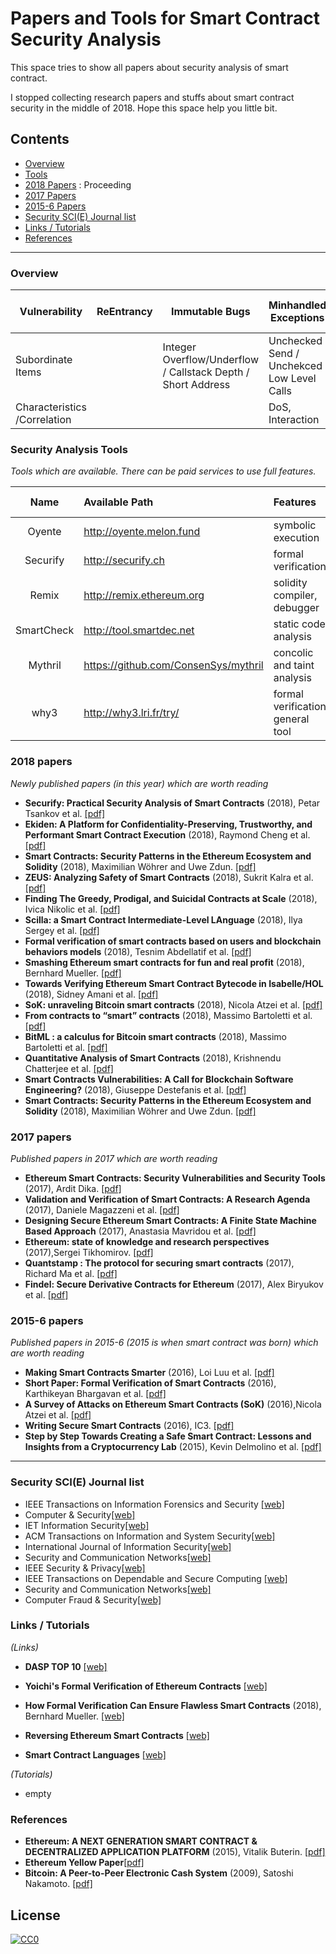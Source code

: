 # Papers and Tools for Smart Contract Security Analysis

This space tries to show all papers about security analysis of smart contract.

I stopped collecting research papers and stuffs about smart contract security in the middle of 2018.
Hope this space help you little bit.

## Contents

* [Overview](#overview)
* [Tools](#security-analysis-tools)
* [2018 Papers](#2018-papers) : Proceeding
* [2017 Papers](#2017-papers)
* [2015-6 Papers](#2015-6-papers)
* [Security SCI(E) Journal list](#security-sci(e)-journal-list)
* [Links / Tutorials](#links--tutorials)
* [References](#references)
* * *

### Overview
| Vulnerability | ReEntrancy | Immutable Bugs | Minhandled Exceptions | TOD | Untrusted Value Dependency | Gas Costly Pattern | tx.origin |
|------------------------------|------------|----------------------------------------------------------------|----------------------------------------------|-----|----------------------------|--------------------|-------------|
| Subordinate Items |  | Integer Overflow/Underflow / Callstack Depth / Short Address | Unchecked Send / Unchekced Low Level Calls |  | Blackhash / Timestamp |  |  |
| Characteristics /Correlation |  |  | DoS, Interaction |  | Randomness | DoS | Interaction |

### Security Analysis Tools
*Tools which are available. There can be paid services to use full features.*

| Name | Available Path | Features | Related Paper |
| :---:         |     :---      |     :---  |      :---: |
| Oyente        | http://oyente.melon.fund  | symbolic execution  | [[pdf]](https://eprint.iacr.org/2016/633.pdf)    |
| Securify     | http://securify.ch    | formal verification  |  [[pdf]](https://arxiv.org/pdf/1806.01143.pdf)   |
| Remix        |  http://remix.ethereum.org     |  solidity compiler, debugger    |    |
| SmartCheck        |    http://tool.smartdec.net     | static code analysis   |  |
| Mythril        |  https://github.com/ConsenSys/mythril     |   concolic and taint analysis   |  [[pdf]](https://github.com/b-mueller/smashing-smart-contracts/blob/master/smashing-smart-contracts-1of1.pdf)  |
| why3        |   http://why3.lri.fr/try/          | formal verification, general tool   |  |


### 2018 papers
*Newly published papers (in this year) which are worth reading*
- **Securify: Practical Security Analysis of Smart Contracts** (2018), Petar Tsankov et al. [[pdf]](https://arxiv.org/pdf/1806.01143.pdf)
- **Ekiden: A Platform for Confidentiality-Preserving, Trustworthy, and Performant Smart Contract Execution** (2018), Raymond Cheng et al. [[pdf]](https://arxiv.org/pdf/1804.05141.pdf)
- **Smart Contracts: Security Patterns in the Ethereum Ecosystem and Solidity** (2018), Maximilian Wöhrer and Uwe Zdun. [[pdf]](http://eprints.cs.univie.ac.at/5433/7/sanerws18iwbosemain-id1-p-380f58e-35576-preprint.pdf)
- **ZEUS: Analyzing Safety of Smart Contracts** (2018), Sukrit Kalra et al. [[pdf]](https://www.ndss-symposium.org/wp-content/uploads/sites/25/2018/02/ndss2018_09-1_Kalra_paper.pdf)
- **Finding The Greedy, Prodigal, and Suicidal Contracts at Scale** (2018), Ivica Nikolic et al. [[pdf]](https://arxiv.org/pdf/1802.06038.pdf)
- **Scilla: a Smart Contract Intermediate-Level LAnguage** (2018), Ilya Sergey et al. [[pdf]](https://arxiv.org/pdf/1801.00687.pdf)
- **Formal verification of smart contracts based on users and blockchain behaviors models** (2018), Tesnim Abdellatif et al. [[pdf]](https://hal.archives-ouvertes.fr/hal-01760787/document)
- **Smashing Ethereum smart contracts for fun and real profit** (2018),  Bernhard Mueller. [[pdf]](https://github.com/b-mueller/smashing-smart-contracts/blob/master/smashing-smart-contracts-1of1.pdf)
- **Towards Verifying Ethereum Smart Contract Bytecode in Isabelle/HOL** (2018), Sidney Amani et al. [[pdf]](http://ssrg.nicta.com/publications/csiro_full_text//Amani_BSB_18.pdf)
- **SoK: unraveling Bitcoin smart contracts** (2018), Nicola Atzei et al. [[pdf]](https://eprint.iacr.org/2018/192.pdf)
- **From contracts to “smart” contracts** (2018), Massimo Bartoletti et al. [[pdf]](http://www.dmi.unipg.it/DLTWorkshop/presentazioni%20DLT%20workshop/bartoletti.pdf)
- **BitML : a calculus for Bitcoin smart contracts** (2018), Massimo Bartoletti et al. [[pdf]](https://eprint.iacr.org/2018/122.pdf)
- **Quantitative Analysis of Smart Contracts** (2018), Krishnendu Chatterjee et al. [[pdf]](http://pub.ist.ac.at/~akafshda/paperpdfs/esop2018.pdf)
- **Smart Contracts Vulnerabilities: A Call for Blockchain Software Engineering?** (2018), Giuseppe Destefanis et al. [[pdf]](http://dspace.stir.ac.uk/bitstream/1893/27135/1/smart-contracts-vulnerabilities-3.pdf)
- **Smart Contracts: Security Patterns in the Ethereum Ecosystem and Solidity** (2018), Maximilian Wöhrer and Uwe Zdun. [[pdf]](http://eprints.cs.univie.ac.at/5433/7/sanerws18iwbosemain-id1-p-380f58e-35576-preprint.pdf)


### 2017 papers
*Published papers in 2017 which are worth reading*
- **Ethereum Smart Contracts: Security Vulnerabilities and Security Tools** (2017), Ardit Dika. [[pdf]](https://brage.bibsys.no/xmlui/bitstream/handle/11250/2479191/18400_FULLTEXT.pdf?sequence=1)
- **Validation and Verification of Smart Contracts: A Research Agenda** (2017),  Daniele Magazzeni et al. [[pdf]](https://core.ac.uk/download/pdf/96761687.pdf)
- **Designing Secure Ethereum Smart Contracts: A Finite State Machine Based Approach** (2017), Anastasia Mavridou et al. [[pdf]](https://fc18.ifca.ai/preproceedings/101.pdf)
- **Ethereum: state of knowledge and research perspectives** (2017),Sergei Tikhomirov. [[pdf]](https://allquantor.at/blockchainbib/pdf/tikhomirov2017ethereum.pdf)
- **Quantstamp : The protocol for securing smart contracts** (2017), Richard Ma et al. [[pdf]](https://crushcrypto.com/wp-content/uploads/2017/10/QSP-Whitepaper.pdf)
- **Findel: Secure Derivative Contracts for Ethereum** (2017), Alex Biryukov et al. [[pdf]](https://orbilu.uni.lu/bitstream/10993/30975/1/Findel_2017-03-08-CR.pdf)



### 2015-6 papers
*Published papers in 2015-6 (2015 is when smart contract was born) which are worth reading*
- **Making Smart Contracts Smarter** (2016), Loi Luu et al. [[pdf]](https://eprint.iacr.org/2016/633.pdf)
- **Short Paper: Formal Verification of Smart Contracts** (2016), Karthikeyan Bhargavan et al. [[pdf]](https://www.cs.umd.edu/~aseem/solidetherplas.pdf)
- **A Survey of Attacks on Ethereum Smart Contracts (SoK)** (2016),Nicola Atzei et al. [[pdf]](https://eprint.iacr.org/2016/1007.pdf)
- **Writing Secure Smart Contracts** (2016), IC3. [[pdf]](http://upyun-assets.ethfans.org/uploads/doc/file/f035d9aa385448f280a785715fff89e0.pdf?_upd=devcon-ic3.pdf)
- **Step by Step Towards Creating a Safe Smart Contract: Lessons and Insights from a Cryptocurrency Lab** (2015), Kevin Delmolino et al. [[pdf]](https://eprint.iacr.org/2015/460.pdf)

* * *

### Security SCI(E) Journal list

* IEEE Transactions on Information Forensics and Security [[web]](http://ieeexplore.ieee.org/xpl/RecentIssue.jsp?punumber=10206)
* Computer & Security[[web]](http://www.elsevier.com/wps/find/journaldescription.cws_home/405877/description#description)
* IET Information Security[[web]](http://www.ietdl.org/IET-IFS)
* ACM Transactions on Information and System Security[[web]](http://tissec.acm.org/)
* International Journal of Information Security[[web]](http://www.springerlink.com/content/107927/)
* Security and Communication Networks[[web]](http://www.wiley.com/bw/journal.asp?ref=1939-0114)
* IEEE Security & Privacy[[web]](	http://www.computer.org/portal/web/security/home)
* IEEE Transactions on Dependable and Secure Computing [[web]](http://www.computer.org/tdsc/)
* Security and Communication Networks[[web]](http://onlinelibrary.wiley.com/journal/10.1002/(ISSN)1939-0122)
* Computer Fraud & Security[[web]](http://www.elsevierscitech.com/nl/cfs/home.asp )

### Links / Tutorials

*(Links)*
- **DASP TOP 10** [[web]](https://www.dasp.co/)
- **Yoichi's Formal Verification of Ethereum Contracts** [[web]](https://github.com/pirapira/ethereum-formal-verification-overview/)
- **How Formal Verification Can Ensure Flawless Smart Contracts** (2018), Bernhard Mueller. [[web]](https://media.consensys.net/how-formal-verification-can-ensure-flawless-smart-contracts-cbda8ad99bd1)
- **Reversing Ethereum Smart Contracts** [[web]](https://arvanaghi.com/blog/reversing-ethereum-smart-contracts/)

- **Smart Contract Languages** [[web]](https://github.com/s-tikhomirov/smart-contract-languages)

*(Tutorials)*
- empty

### References
- **Ethereum: A NEXT GENERATION SMART CONTRACT & DECENTRALIZED APPLICATION PLATFORM** (2015),  Vitalik Buterin. [[pdf]](http://www.the-blockchain.com/docs/Ethereum_white_paper-a_next_generation_smart_contract_and_decentralized_application_platform-vitalik-buterin.pdf)
- **Ethereum Yellow Paper**[[pdf]](https://ethereum.github.io/yellowpaper/paper.pdf)
- **Bitcoin: A Peer-to-Peer Electronic Cash System** (2009), Satoshi Nakamoto. [[pdf]](https://bitcoin.org/bitcoin.pdf)



## License
[![CC0](http://mirrors.creativecommons.org/presskit/buttons/88x31/svg/cc-zero.svg)](https://creativecommons.org/publicdomain/zero/1.0/)

